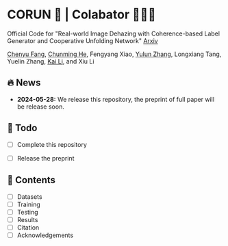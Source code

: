 # CORUN 🏃 | Colabator 🏃🏻‍♂️
Official Code for "Real-world Image Dehazing with Coherence-based Label Generator and Cooperative Unfolding Network" [Arxiv](#)

[Chenyu Fang](https://cnyvfang.github.io/), [Chunming He](https://chunminghe.github.io/), Fengyang Xiao, [Yulun Zhang](https://yulunzhang.com), Longxiang Tang, Yuelin Zhang, [Kai Li](https://kailigo.github.io), and Xiu Li

## 🔥 News

- **2024-05-28:** We release this repository, the preprint of full paper will be release soon.



## 🔧 Todo
- [ ] Complete this repository
- [ ] Release the preprint


## 🔗 Contents

- [ ] Datasets
- [ ] Training
- [ ] Testing
- [ ] Results
- [ ] Citation
- [ ] Acknowledgements
